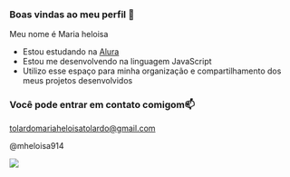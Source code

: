 ### Boas vindas ao meu perfil 💙

Meu nome é Maria heloisa

- Estou estudando na [Alura](https://www.alura.com.br)
- Estou me desenvolvendo na linguagem JavaScript
- Utilizo esse espaço para minha organização e compartilhamento dos meus projetos desenvolvidos

### Você pode entrar em contato comigom📫

tolardomariaheloisatolardo@gmail.com

@mheloisa914

![](https://media.tenor.com/opEBWw0uddoAAAAC/umm.gif)
